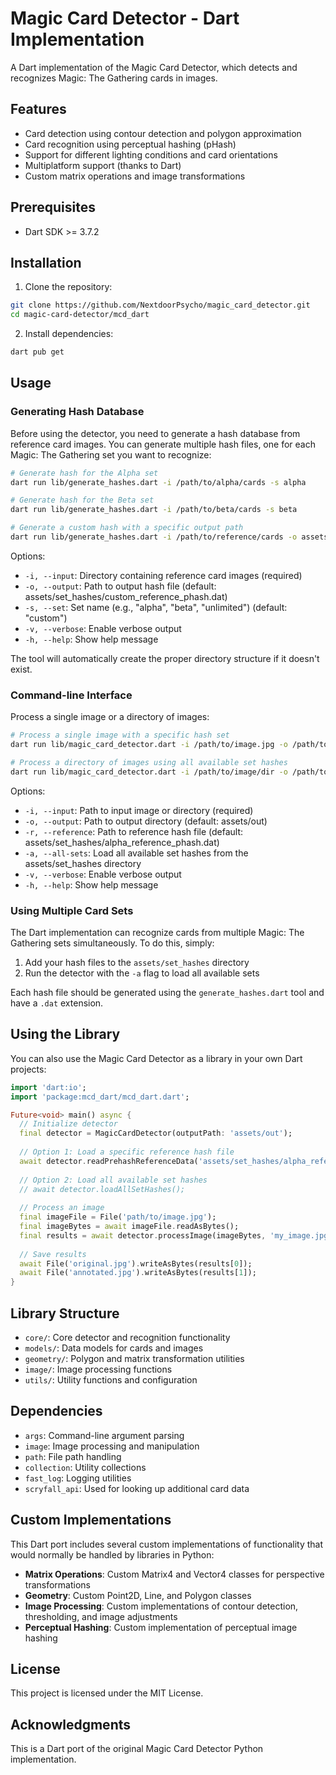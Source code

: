 # Magic Card Detector - Dart Implementation

A Dart implementation of the Magic Card Detector, which detects and recognizes Magic: The Gathering cards in images.

## Features

- Card detection using contour detection and polygon approximation
- Card recognition using perceptual hashing (pHash)
- Support for different lighting conditions and card orientations
- Multiplatform support (thanks to Dart)
- Custom matrix operations and image transformations

## Prerequisites

- Dart SDK >= 3.7.2

## Installation

1. Clone the repository:

```bash
git clone https://github.com/NextdoorPsycho/magic_card_detector.git
cd magic-card-detector/mcd_dart
```

2. Install dependencies:

```bash
dart pub get
```

## Usage

### Generating Hash Database

Before using the detector, you need to generate a hash database from reference card images. You can generate multiple hash files, one for each Magic: The Gathering set you want to recognize:

```bash
# Generate hash for the Alpha set
dart run lib/generate_hashes.dart -i /path/to/alpha/cards -s alpha

# Generate hash for the Beta set
dart run lib/generate_hashes.dart -i /path/to/beta/cards -s beta

# Generate a custom hash with a specific output path
dart run lib/generate_hashes.dart -i /path/to/reference/cards -o assets/set_hashes/custom_set.dat
```

Options:
- `-i, --input`: Directory containing reference card images (required)
- `-o, --output`: Path to output hash file (default: assets/set_hashes/custom_reference_phash.dat)
- `-s, --set`: Set name (e.g., "alpha", "beta", "unlimited") (default: "custom")
- `-v, --verbose`: Enable verbose output
- `-h, --help`: Show help message

The tool will automatically create the proper directory structure if it doesn't exist.

### Command-line Interface

Process a single image or a directory of images:

```bash
# Process a single image with a specific hash set
dart run lib/magic_card_detector.dart -i /path/to/image.jpg -o /path/to/output/dir -r assets/set_hashes/alpha_reference_phash.dat

# Process a directory of images using all available set hashes
dart run lib/magic_card_detector.dart -i /path/to/image/dir -o /path/to/output/dir -a
```

Options:
- `-i, --input`: Path to input image or directory (required)
- `-o, --output`: Path to output directory (default: assets/out)
- `-r, --reference`: Path to reference hash file (default: assets/set_hashes/alpha_reference_phash.dat)
- `-a, --all-sets`: Load all available set hashes from the assets/set_hashes directory
- `-v, --verbose`: Enable verbose output
- `-h, --help`: Show help message

### Using Multiple Card Sets

The Dart implementation can recognize cards from multiple Magic: The Gathering sets simultaneously. To do this, simply:

1. Add your hash files to the `assets/set_hashes` directory
2. Run the detector with the `-a` flag to load all available sets

Each hash file should be generated using the `generate_hashes.dart` tool and have a `.dat` extension.

## Using the Library

You can also use the Magic Card Detector as a library in your own Dart projects:

```dart
import 'dart:io';
import 'package:mcd_dart/mcd_dart.dart';

Future<void> main() async {
  // Initialize detector
  final detector = MagicCardDetector(outputPath: 'assets/out');
  
  // Option 1: Load a specific reference hash file
  await detector.readPrehashReferenceData('assets/set_hashes/alpha_reference_phash.dat');
  
  // Option 2: Load all available set hashes
  // await detector.loadAllSetHashes();
  
  // Process an image
  final imageFile = File('path/to/image.jpg');
  final imageBytes = await imageFile.readAsBytes();
  final results = await detector.processImage(imageBytes, 'my_image.jpg');
  
  // Save results
  await File('original.jpg').writeAsBytes(results[0]);
  await File('annotated.jpg').writeAsBytes(results[1]);
}
```

## Library Structure

- `core/`: Core detector and recognition functionality
- `models/`: Data models for cards and images
- `geometry/`: Polygon and matrix transformation utilities
- `image/`: Image processing functions
- `utils/`: Utility functions and configuration

## Dependencies

- `args`: Command-line argument parsing
- `image`: Image processing and manipulation
- `path`: File path handling
- `collection`: Utility collections
- `fast_log`: Logging utilities
- `scryfall_api`: Used for looking up additional card data

## Custom Implementations

This Dart port includes several custom implementations of functionality that would normally be handled by libraries in Python:

- **Matrix Operations**: Custom Matrix4 and Vector4 classes for perspective transformations
- **Geometry**: Custom Point2D, Line, and Polygon classes
- **Image Processing**: Custom implementations of contour detection, thresholding, and image adjustments
- **Perceptual Hashing**: Custom implementation of perceptual image hashing

## License

This project is licensed under the MIT License.

## Acknowledgments

This is a Dart port of the original Magic Card Detector Python implementation.
